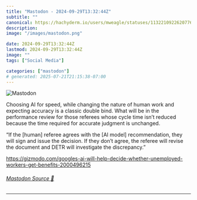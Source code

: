 ```yaml
---
title: "Mastodon - 2024-09-29T13:32:44Z"
subtitle: ""
canonical: https://hachyderm.io/users/mweagle/statuses/113221092262077608
description:
image: "/images/mastodon.png"

date: 2024-09-29T13:32:44Z
lastmod: 2024-09-29T13:32:44Z
image: ""
tags: ["Social Media"]

categories: ["mastodon"]
# generated: 2025-07-21T21:15:38-07:00
---
```

![Mastodon](/images/mastodon.png)

<p>Choosing AI for speed, while changing the nature of human work and expecting accuracy is a classic double bind. What will be in the performance review for those referees whose cycle time isn’t reduced because the time required for accurate judgment is unchanged. </p><p>“If the [human] referee agrees with the [AI model] recommendation, they will sign and issue the decision. If they don’t agree, the referee will revise the document and DETR will investigate the discrepancy.”</p><p><a href="https://gizmodo.com/googles-ai-will-help-decide-whether-unemployed-workers-get-benefits-2000496215" target="_blank" rel="nofollow noopener noreferrer" translate="no"><span class="invisible">https://</span><span class="ellipsis">gizmodo.com/googles-ai-will-he</span><span class="invisible">lp-decide-whether-unemployed-workers-get-benefits-2000496215</span></a></p>


###### [Mastodon Source 🐘](https://hachyderm.io/@mweagle/113221092262077608)

___
